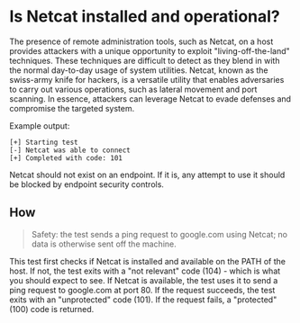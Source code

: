# Is Netcat installed and operational?

The presence of remote administration tools, such as Netcat, on a host provides attackers with a unique opportunity to exploit "living-off-the-land" techniques. These techniques are difficult to detect as they blend in with the normal day-to-day usage of system utilities. Netcat, known as the swiss-army knife for hackers, is a versatile utility that enables adversaries to carry out various operations, such as lateral movement and port scanning. In essence, attackers can leverage Netcat to evade defenses and compromise the targeted system.

Example output:
```
[+] Starting test
[-] Netcat was able to connect 
[+] Completed with code: 101
```

Netcat should not exist on an endpoint. If it is, any attempt to use it should be blocked by endpoint security controls.

## How

> Safety: the test sends a ping request to google.com using Netcat; no data is otherwise sent off the machine.

This test first checks if Netcat is installed and available on the PATH of the host. If not, the test exits with a "not relevant" code (104) - which is what you should expect to see. If Netcat is available, the test uses it to send a ping request to google.com at port 80. If the request succeeds, the test exits with an "unprotected" code (101). If the request fails, a "protected" (100) code is returned. 
